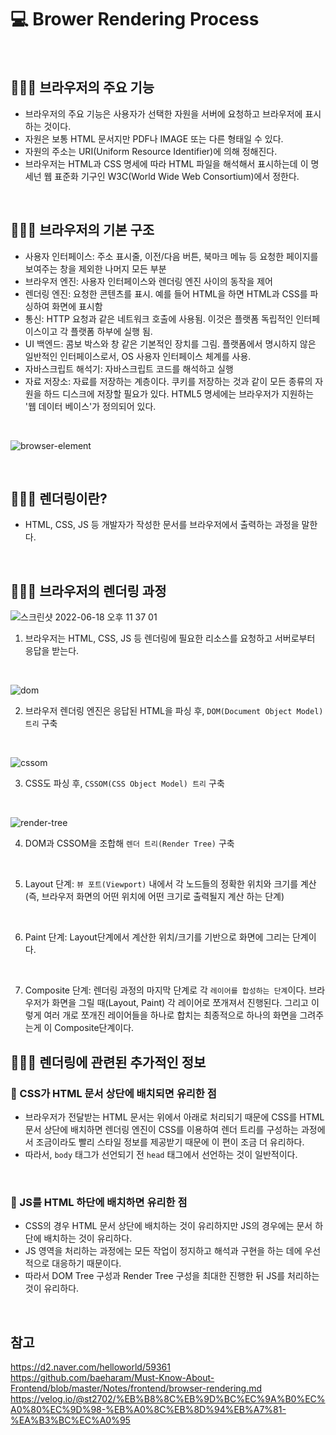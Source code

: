 # 💻 Brower Rendering Process

<br />

## 👨🏻‍💻 브라우저의 주요 기능

- 브라우저의 주요 기능은 사용자가 선택한 자원을 서버에 요청하고 브라우저에 표시하는 것이다.
- 자원은 보통 HTML 문서지만 PDF나 IMAGE 또는 다른 형태일 수 있다.
- 자원의 주소는 URI(Uniform Resource Identifier)에 의해 정해진다.
- 브라우저는 HTML과 CSS 명세에 따라 HTML 파일을 해석해서 표시하는데 이 명세넌 웹 표준화 기구인 W3C(World Wide Web Consortium)에서 정한다.

<br />

## 👨🏻‍💻 브라우저의 기본 구조

- 사용자 인터페이스: 주소 표시줄, 이전/다음 버튼, 북마크 메뉴 등 요청한 페이지를 보여주는 창을 제외한 나머지 모든 부분
- 브라우저 엔진: 사용자 인터페이스와 렌더링 엔진 사이의 동작을 제어
- 렌더링 엔진: 요청한 콘텐츠를 표시. 예를 들어 HTML을 하면 HTML과 CSS를 파싱하여 화면에 표시함
- 통신: HTTP 요청과 같은 네트워크 호출에 사용됨. 이것은 플랫폼 독립적인 인터페이스이고 각 플랫폼 하부에 실행 됨.
- UI 백엔드: 콤보 박스와 창 같은 기본적인 장치를 그림. 플랫폼에서 명시하지 않은 일반적인 인터페이스로서, OS 사용자 인터페이스 체계를 사용.
- 자바스크립트 해석기: 자바스크립트 코드를 해석하고 실행
- 자료 저장소: 자료를 저장하는 계층이다. 쿠키를 저장하는 것과 같이 모든 종류의 자원을 하드 디스크에 저장할 필요가 있다. HTML5 명세에는 브라우저가 지원하는 '웹 데이터 베이스'가 정의되어 있다.

<br />

![browser-element](https://user-images.githubusercontent.com/64779472/116430413-c6884900-a881-11eb-8a36-964a9818829d.PNG)

<br />

## 👨🏻‍💻 렌더링이란?

- HTML, CSS, JS 등 개발자가 작성한 문서를 브라우저에서 출력하는 과정을 말한다.

<br />

## 👨🏻‍💻 브라우저의 렌더링 과정

![스크린샷 2022-06-18 오후 11 37 01](https://user-images.githubusercontent.com/64779472/174443258-cac89e0b-9ca5-485e-b4de-b37aa27e289f.png)

1. 브라우저는 HTML, CSS, JS 등 렌더링에 필요한 리소스를 요청하고 서버로부터 응답을 받는다.

<br />

![dom](https://user-images.githubusercontent.com/64779472/116430954-431b2780-a882-11eb-85c9-c077f48670bc.PNG)

2. 브라우저 렌더링 엔진은 응답된 HTML을 파싱 후, `DOM(Document Object Model) 트리` 구축

<br />

![cssom](https://user-images.githubusercontent.com/64779472/116431082-65ad4080-a882-11eb-95b4-a8277b373594.PNG)

3. CSS도 파싱 후, `CSSOM(CSS Object Model) 트리` 구축

<br />

![render-tree](https://user-images.githubusercontent.com/64779472/116431313-a311ce00-a882-11eb-8ab1-f794fc3e7c66.PNG)

4. DOM과 CSSOM을 조합해 `렌더 트리(Render Tree)` 구축

<br />

5. Layout 단계: `뷰 포트(Viewport)` 내에서 각 노드들의 정확한 위치와 크기를 계산 (즉, 브라우저 화면의 어떤 위치에 어떤 크기로 출력될지 계산 하는 단계)

<br />

6. Paint 단계: Layout단계에서 계산한 위치/크기를 기반으로 화면에 그리는 단계이다.

<br />

7. Composite 단계: 렌더링 과정의 마지막 단계로 각 `레이어를 합성하는 단계`이다. 브라우저가 화면을 그릴 때(Layout, Paint) 각 레이어로 쪼개져서 진행된다. 그리고 이렇게 여러 개로 쪼개진 레이어들을 하나로 합치는 최종적으로 하나의 화면을 그려주는게 이 Composite단계이다.

## 👨🏻‍💻 렌더링에 관련된 추가적인 정보

### 🏃 CSS가 HTML 문서 상단에 배치되면 유리한 점

- 브라우저가 전달받는 HTML 문서는 위에서 아래로 처리되기 때문에 CSS를 HTML 문서 상단에 배치하면 렌더링 엔진이 CSS를 이용하여 렌더 트리를 구성하는 과정에서 조금이라도 빨리 스타일 정보를 제공받기 때문에 이 편이 조금 더 유리하다.
- 따라서, `body` 태그가 선언되기 전 `head` 태그에서 선언하는 것이 일반적이다.

<br />

### 🏃 JS를 HTML 하단에 배치하면 유리한 점

- CSS의 경우 HTML 문서 상단에 배치하는 것이 유리하지만 JS의 경우에는 문서 하단에 배치하는 것이 유리하다.
- JS 영역을 처리하는 과정에는 모든 작업이 정지하고 해석과 구현을 하는 데에 우선적으로 대응하기 때문이다.
- 따라서 DOM Tree 구성과 Render Tree 구성을 최대한 진행한 뒤 JS를 처리하는 것이 유리하다.

<br />

## 참고

https://d2.naver.com/helloworld/59361 <br /> https://github.com/baeharam/Must-Know-About-Frontend/blob/master/Notes/frontend/browser-rendering.md <br /> https://velog.io/@st2702/%EB%B8%8C%EB%9D%BC%EC%9A%B0%EC%A0%80%EC%9D%98-%EB%A0%8C%EB%8D%94%EB%A7%81-%EA%B3%BC%EC%A0%95 <br />
